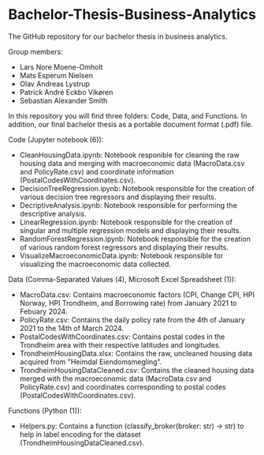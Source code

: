 # Bachelor-Thesis-Business-Analytics
The GitHub repository for our bachelor thesis in business analytics.

Group members:
- Lars Nore Moene-Omholt
- Mats Esperum Nielsen
- Olav Andreas Lystrup
- Patrick André Eckbo Vikøren
- Sebastian Alexander Smith

In this repository you will find three folders: Code, Data, and Functions. In addition, our final bachelor thesis as a portable document format (.pdf) file.

Code (Jupyter notebook (6)):
- CleanHousingData.ipynb: Notebook responible for cleaning the raw housing data and merging with macroeconomic data (MacroData.csv and PolicyRate.csv) and coordinate information (PostalCodesWithCoordinates.csv).
- DecisionTreeRegression.ipynb: Notebook responsible for the creation of various decision tree regressors and displaying their results.
- DecriptiveAnalysis.ipynb: Notebook responsible for performing the descriptive analysis.
- LinearRegression.ipynb: Notebook responsible for the creation of singular and multiple regression models and displaying their results.
- RandomForestRegression.ipynb: Notebook responsible for the creation of various random forest regressors and displaying their results.
- VisualizeMacroeconomicData.ipynb: Notebook responsible for visualizing the macroeconomic data collected.

Data (Comma-Separated Values (4), Microsoft Excel Spreadsheet (1)):
- MacroData.csv: Contains macroeconomic factors (CPI, Change CPI, HPI Norway, HPI Trondheim, and Borrowing rate) from January 2021 to Febuary 2024.
- PolicyRate.csv: Contains the daily policy rate from the 4th of January 2021 to the 14th of March 2024.
- PostalCodesWithCoordinates.csv: Contains postal codes in the Trondheim area with their respective latitudes and longitudes.
- TrondheimHousingData.xlsx: Contains the raw, uncleaned housing data acquired from "Heimdal Eiendomsmegling".
- TrondheimHousingDataCleaned.csv: Contains the cleaned housing data merged with the macroeconomic data (MacroData.csv and PolicyRate.csv) and coordinates corresponding to postal codes (PostalCodesWithCoordinates.csv).

Functions (Python (1)):
- Helpers.py: Contains a function (classify_broker(broker: str) -> str) to help in label encoding for the dataset (TrondheimHousingDataCleaned.csv).